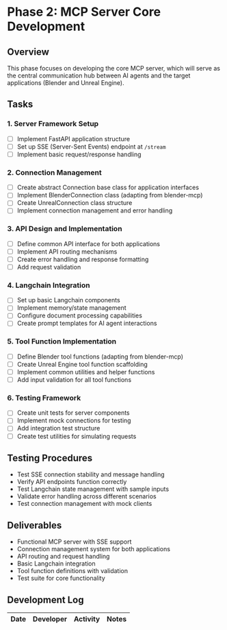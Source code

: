 # Phase 2: MCP Server Core Development

## Overview
This phase focuses on developing the core MCP server, which will serve as the central communication hub between AI agents and the target applications (Blender and Unreal Engine).

## Tasks

### 1. Server Framework Setup
- [ ] Implement FastAPI application structure
- [ ] Set up SSE (Server-Sent Events) endpoint at `/stream`
- [ ] Implement basic request/response handling

### 2. Connection Management
- [ ] Create abstract Connection base class for application interfaces
- [ ] Implement BlenderConnection class (adapting from blender-mcp)
- [ ] Create UnrealConnection class structure
- [ ] Implement connection management and error handling

### 3. API Design and Implementation
- [ ] Define common API interface for both applications
- [ ] Implement API routing mechanisms
- [ ] Create error handling and response formatting
- [ ] Add request validation

### 4. Langchain Integration
- [ ] Set up basic Langchain components
- [ ] Implement memory/state management
- [ ] Configure document processing capabilities
- [ ] Create prompt templates for AI agent interactions

### 5. Tool Function Implementation
- [ ] Define Blender tool functions (adapting from blender-mcp)
- [ ] Create Unreal Engine tool function scaffolding
- [ ] Implement common utilities and helper functions
- [ ] Add input validation for all tool functions

### 6. Testing Framework
- [ ] Create unit tests for server components
- [ ] Implement mock connections for testing
- [ ] Add integration test structure
- [ ] Create test utilities for simulating requests

## Testing Procedures
- Test SSE connection stability and message handling
- Verify API endpoints function correctly
- Test Langchain state management with sample inputs
- Validate error handling across different scenarios
- Test connection management with mock clients

## Deliverables
- Functional MCP server with SSE support
- Connection management system for both applications
- API routing and request handling
- Basic Langchain integration
- Tool function definitions with validation
- Test suite for core functionality

## Development Log

| Date | Developer | Activity | Notes |
|------|-----------|----------|-------| 